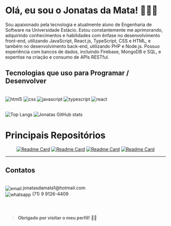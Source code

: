 # Olá, eu sou o Jonatas da Mata! 🙋🏻‍♂️

Sou apaixonado pela tecnologia e atualmente aluno de Engenharia de Software na Universidade Estácio. Estou constantemente me aprimorando, adquirindo conhecimentos e habilidades com ênfase no desenvolvimento front-end, utilizando JavaScript, React.js, TypeScript, CSS e HTML, e também no desenvolvimento back-end, utilizando PHP e Node.js. Possuo experiência com bancos de dados, incluindo Firebase, MongoDB e SQL, e expertise na criação e consumo de APIs RESTful.


## Tecnologias que uso para Programar / Desenvolver


<div style="display: inline_block"> <br/>
    <img align="center" alt="html5" src="https://img.shields.io/badge/HTML5-E34F26?style=for-the-badge&logo=html5&logoColor=white" />
    <img align="center" alt="css" src="https://img.shields.io/badge/CSS3-1572B6?style=for-the-badge&logo=css3&logoColor=white" />
    <img align="center" alt="javascript" src="https://img.shields.io/badge/JavaScript-F7DF1E?style=for-the-badge&logo=javascript&logoColor=black" />
    <img align="center" alt="typescript" src="https://img.shields.io/badge/TypeScript-007ACC?style=for-the-badge&logo=typescript&logoColor=white" />
    <img align="center" alt="react" src="https://img.shields.io/badge/React-20232A?style=for-the-badge&logo=react&logoColor=61DAFB" />
</div> <br/>


![Top Langs](https://github-readme-stats.vercel.app/api/top-langs/?username=jonatasdamata&layout=compact) ![Jonatas GitHub stats](https://github-readme-stats.vercel.app/api?username=jonatasdamata&show_icons=true&theme=radical)

# Principais Repositórios

<div align='center'>

[![Readme Card](https://github-readme-stats.vercel.app/api/pin/?username=jonatasdamata&repo=sistema-chamados-react&bg_color=00000000&text_color=ffffff&hide_border=false&card_width=100)](https://github.com/jonatasdamata/sistema-chamados-react)
[![Readme Card](https://github-readme-stats.vercel.app/api/pin/?username=jonatasdamata&repo=todolist-typescript-react&bg_color=00000000&text_color=ffffff&hide_border=false&card_width=100)](https://github.com/jonatasdamata/todolist-typescript-react)
[![Readme Card](https://github-readme-stats.vercel.app/api/pin/?username=jonatasdamata&repo=projeto-filme-react&bg_color=00000000&text_color=ffffff&hide_border=false&card_width=100)](https://github.com/jonatasdamata/projeto-filme-react)
[![Readme Card](https://github-readme-stats.vercel.app/api/pin/?username=jonatasdamata&repo=projeto-login&bg_color=00000000&text_color=ffffff&hide_border=false&card_width=100)](https://github.com/jonatasdamata/projeto-login)

</div>

<hr>

## Contatos

<div style="display: inline_block"> <br/>
    <img align="center" alt="email" src="https://img.shields.io/badge/Microsoft_Outlook-0078D4?style=for-the-badge&logo=microsoft-outlook&logoColor=white" /> jonatasdamata1@hotmail.com <br/>
    <img align="center" alt="whatsapp" src="https://img.shields.io/badge/WhatsApp-25D366?style=for-the-badge&logo=whatsapp&logoColor=white" />  (71) 9 9126-4409

</div> <br/>



#
> **Obrigado por visitar o meu perfil!** 👋🏽
